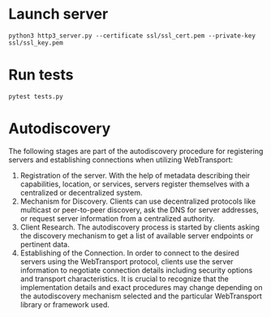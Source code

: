 # Launch server
`python3 http3_server.py --certificate ssl/ssl_cert.pem --private-key ssl/ssl_key.pem`
# Run tests
`pytest tests.py`
# Autodiscovery
The following stages are part of the autodiscovery procedure for registering servers and establishing connections when utilizing WebTransport:
1. Registration of the server. With the help of metadata describing their capabilities, location, or services, servers register themselves with a centralized or decentralized system.
2. Mechanism for Discovery. Clients can use decentralized protocols like multicast or peer-to-peer discovery, ask the DNS for server addresses, or request server information from a centralized authority.
3. Client Research. The autodiscovery process is started by clients asking the discovery mechanism to get a list of available server endpoints or pertinent data.
4. Establishing of the Connection. In order to connect to the desired servers using the WebTransport protocol, clients use the server information to negotiate connection details including security options and transport characteristics.
It is crucial to recognize that the implementation details and exact procedures may change depending on the autodiscovery mechanism selected and the particular WebTransport library or framework used.
